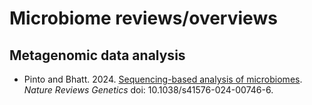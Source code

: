 # Microbiome reviews/overviews

## Metagenomic data analysis

* Pinto and Bhatt. 2024. [Sequencing-based analysis of microbiomes](https://www.nature.com/articles/s41576-024-00746-6). *Nature Reviews Genetics* doi: 10.1038/s41576-024-00746-6.
